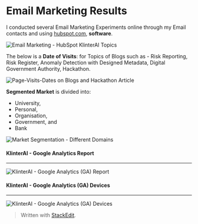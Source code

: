 ﻿# Email Marketing Results
I conducted several Email Marketing Experiments online through my Email contacts and using [hubspot.com](https://hubspot.com), **software**.

![Email Marketing - **HubSpot** KlinterAI Topics](https://live.staticflickr.com/65535/53003297246_e662a9897b_h.jpg)

The below is a **Date of Visits**: for Topics of Blogs such as - Risk Reporting, Risk Register, Anomaly Detection with Designed Metadata, Digital Government Authority, Hackathon. 

![Page-Visits-Dates on Blogs and Hackathon Article](https://live.staticflickr.com/65535/53001280516_21d2f35473_h.jpg)

**Segmented Market** is divided into:
- University, 
- Personal, 
- Organisation, 
- Government, and
- Bank
 
![**Market Segmentation** - Different Domains](https://live.staticflickr.com/65535/53052040360_913f8c70f8_h.jpg)

#### **KlinterAI** - Google Analytics Report
------------------------------------------------------------------------------------

![**KlinterAI** - Google Analytics (GA) Report](https://live.staticflickr.com/65535/52968480136_999c3f90e1_h.jpg)

#### **KlinterAI** - Google Analytics (GA) Devices
-------------------------------------------------------------------------

![**KlinterAI** - Google Analytics (GA) Devices](https://live.staticflickr.com/65535/52967877257_b3fc5daa4b_h.jpg)




> Written with [StackEdit](https://stackedit.io/).
